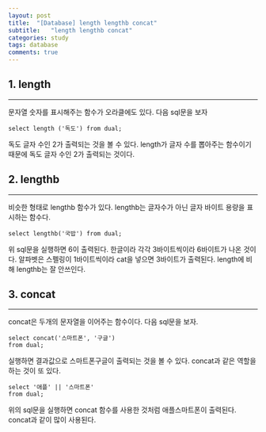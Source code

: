 ```yaml
---
layout: post
title:  "[Database] length lengthb concat"
subtitle:   "length lengthb concat"
categories: study
tags: database
comments: true
---
```



## 1. length
---
문자열 숫자를 표시해주는 함수가 오라클에도 있다. 다음 sql문을 보자

```
select length ('독도') from dual;
```
독도 글자 수인 2가 출력되는 것을 볼 수 있다. length가 글자 수를 뽑아주는 함수이기 때문에 독도 글자 수인 2가 출력되는 것이다.

## 2. lengthb
---
비슷한 형태로 lengthb 함수가 있다. lengthb는 글자수가 아닌 글자 바이트 용량을 표시하는 함수다.

```
select lengthb('국밥') from dual;
```
위 sql문을 실행하면 6이 출력된다. 한글이라 각각 3바이트씩이라 6바이트가 나온 것이다. 알파벳은 스펠링이 1바이트씩이라 cat을 넣으면 3바이트가 출력된다. length에 비해 lengthb는 잘 안쓰인다.

## 3. concat
---
concat은 두개의 문자열을 이어주는 함수이다. 다음 sql문을 보자.

```
select concat('스마트폰', '구글')
from dual;
```
실행하면 결과값으로 스마트폰구글이 출력되는 것을 볼 수 있다. concat과 같은 역할을 하는 것이 또 있다.

```
select '애플' || '스마트폰' 
from dual;
```
위의 sql문을 실행하면 concat 함수를 사용한 것처럼 애플스마트폰이 출력된다. concat과 같이 많이 사용된다.